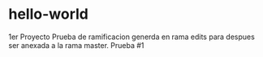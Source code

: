 # hello-world
1er Proyecto
Prueba de ramificacion generda en rama edits para despues ser anexada a la rama master.
Prueba #1
